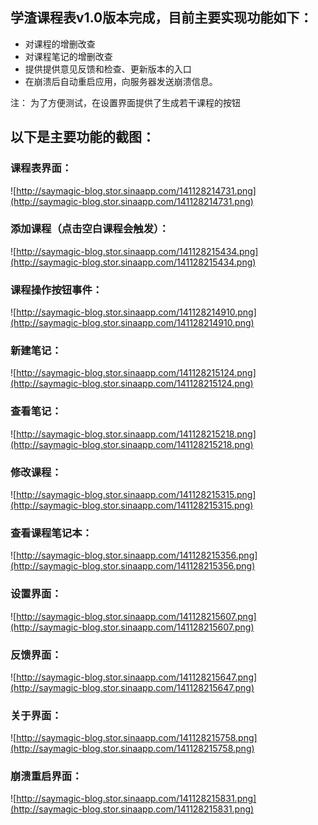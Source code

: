 

## 学渣课程表v1.0版本完成，目前主要实现功能如下：

* 对课程的增删改查
* 对课程笔记的增删改查
* 提供提供意见反馈和检查、更新版本的入口
* 在崩溃后自动重启应用，向服务器发送崩溃信息。


注： 为了方便测试，在设置界面提供了生成若干课程的按钮


## 以下是主要功能的截图：

### 课程表界面：

![http://saymagic-blog.stor.sinaapp.com/141128214731.png](http://saymagic-blog.stor.sinaapp.com/141128214731.png)


### 添加课程（点击空白课程会触发）：

![http://saymagic-blog.stor.sinaapp.com/141128215434.png](http://saymagic-blog.stor.sinaapp.com/141128215434.png)

### 课程操作按钮事件：

![http://saymagic-blog.stor.sinaapp.com/141128214910.png](http://saymagic-blog.stor.sinaapp.com/141128214910.png)

### 新建笔记：

![http://saymagic-blog.stor.sinaapp.com/141128215124.png](http://saymagic-blog.stor.sinaapp.com/141128215124.png)

### 查看笔记：

![http://saymagic-blog.stor.sinaapp.com/141128215218.png](http://saymagic-blog.stor.sinaapp.com/141128215218.png)

### 修改课程：

![http://saymagic-blog.stor.sinaapp.com/141128215315.png](http://saymagic-blog.stor.sinaapp.com/141128215315.png)

### 查看课程笔记本：

![http://saymagic-blog.stor.sinaapp.com/141128215356.png](http://saymagic-blog.stor.sinaapp.com/141128215356.png)

### 设置界面：

![http://saymagic-blog.stor.sinaapp.com/141128215607.png](http://saymagic-blog.stor.sinaapp.com/141128215607.png)

### 反馈界面：


![http://saymagic-blog.stor.sinaapp.com/141128215647.png](http://saymagic-blog.stor.sinaapp.com/141128215647.png)


### 关于界面：

![http://saymagic-blog.stor.sinaapp.com/141128215758.png](http://saymagic-blog.stor.sinaapp.com/141128215758.png)

### 崩溃重启界面：

![http://saymagic-blog.stor.sinaapp.com/141128215831.png](http://saymagic-blog.stor.sinaapp.com/141128215831.png)

